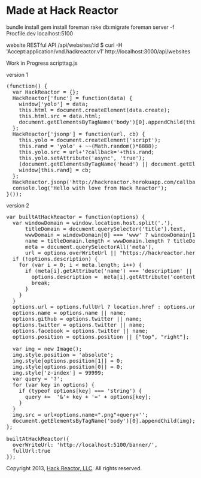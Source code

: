 # Made at Hack Reactor

bundle install
gem install foreman
rake db:migrate
foreman server -f Procfile.dev
localhost:5100

website RESTful API
/api/websites/:id
$ curl -H 'Accept:application/vnd.hackreactor.v1' http://localhost:3000/api/websites

Work in Progress scripttag.js

version 1
<pre>
(function() {
  var HackReactor = {};
  HackReactor['func'] = function(data) {
    window['yolo'] = data;
    this.html = document.createElement(data.create);
    this.html.src = data.html;
    document.getElementsByTagName('body')[0].appendChild(this.html);
  };
  HackReactor['jsonp'] = function(url, cb) {
    this.yolo = document.createElement('script');
    this.rand = 'yolo' + ~~(Math.random()*8888);
    this.yolo.src = url+'?callback='+this.rand;
    this.yolo.setAttribute('async', 'true');
    (document.getElementsByTagName('head') || document.getElementsByTagName('body'))[0].appendChild(this.yolo);
    window[this.rand] = cb;
  };
  HackReactor.jsonp('http://hackreactor.herokuapp.com/callback', HackReactor.func);
  console.log('Hello with love from Hack Reactor');
}());
</pre>
version 2
<pre>
var builtAtHackReactor = function(options) {
  var windowDomain = window.location.host.split('.'),
      titleDomain = document.querySelector('title').text,
      wwwDomain = windowDomain[0] === 'www' ? windowDomain[1] : windowDomain[0],
      name = titleDomain.length < wwwDomain.length ? titleDomain : wwwDomain,
      meta = document.querySelectorAll('meta'),
      url = options.overWriteUrl || "https://hackreactor.herokuapp.com/banner";
  if (!options.description) {
    for (var i = 0; i < meta.length; i++) {
      if (meta[i].getAttribute('name') === 'description' || meta[i].getAttribute('property') === "og:description") {
        options.description =  meta[i].getAttribute('content');
        break;
      }
    }
  }
  options.url = options.fullUrl ? location.href : options.url || window.location.origin;
  options.name = options.name || name;
  options.github = options.twitter || name;
  options.twitter = options.twitter || name;
  options.facebook = options.twitter || name;
  options.position = options.position || ["top", "right"];

  var img = new Image();
  img.style.position = 'absolute';
  img.style[options.position[1]] = 0;
  img.style[options.position[0]] = 0;
  img.style['z-index'] = 99999;
  var query = '?';
  for (var key in options) {
    if (typeof options[key] === 'string') {
      query +=  '&'+ key + '=' + options[key];
    }
  }
  img.src = url+options.name+".png"+query+'';
  document.getElementsByTagName('body')[0].appendChild(img);
};

builtAtHackReactor({
  overWriteUrl: 'http://localhost:5100/banner/',
  fullUrl:true
});
</pre>





Copyright 2013, [Hack Reactor, LLC](http://hackreactor.com). All rights reserved.

